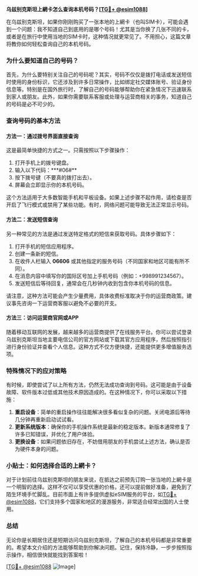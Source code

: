 **乌兹别克斯坦上網卡怎么查询本机号码？[[TG💪+ @esim1088](https://t.me/s/esim1088)]**

在乌兹别克斯坦，如果你刚刚购买了一张本地的上網卡（也叫SIM卡），可能会遇到一个问题：我不知道自己到底用的是哪个号码！尤其是当你换了几张不同的卡，或者是在旅行中使用当地的SIM卡时，这种情况就更常见了。不用担心，这篇文章将教你如何轻松查询自己的本机号码。

### 为什么要知道自己的号码？

首先，为什么要特别关注自己的号码呢？其实，号码不仅仅是拨打电话或发送短信时使用的身份标识，它还涉及到许多日常操作，比如绑定社交媒体账号、验证身份信息等。特别是在国外旅行时，了解自己的号码能够帮助你在紧急情况下迅速联系到家人或朋友。此外，如果你需要联系客服或处理与运营商相关的事务，知道自己的号码是必不可少的。

### 查询号码的基本方法

#### 方法一：通过拨号界面直接查询
这是最简单快捷的方式之一。只需按照以下步骤操作：

1. 打开手机上的拨号键盘。
2. 输入以下代码：**\*#06#\*\*
3. 按下拨号键（不要真的拨打出去）。
4. 屏幕会立即显示你的本机号码。

这个方法适用于大多数智能手机和平板设备。如果上述步骤不起作用，请检查是否开启了飞行模式或禁用了某些功能。有时，网络问题可能导致无法正常显示号码。

#### 方法二：发送短信查询
另一种常见的方法是通过发送特定格式的短信来获取号码。具体步骤如下：

1. 打开手机的短信应用程序。
2. 创建一条新的短信。
3. 在收件人栏输入 **06606** 或其他指定的服务号码（不同国家和地区可能有所不同）。
4. 在消息内容中填写你的国际区号加上手机号码（例如：+998991234567）。
5. 发送短信后等待回复，通常会在几秒钟内收到包含你本机号码的信息。

请注意，这种方法可能会产生少量费用，具体收费标准取决于你的运营商政策。建议事先咨询一下运营商客服以避免不必要的开支。

#### 方法三：访问运营商官网或APP
随着移动互联网的发展，越来越多的运营商提供了在线服务平台。你可以尝试登录乌兹别克斯坦当地主要电信公司的官方网站或下载其官方应用程序，然后按照指引进行身份验证并查看个人信息。这种方式不仅方便快捷，还能提供更多增值服务选项。

### 特殊情况下的应对策略

有时候，即使尝试了以上所有方法，仍然无法成功查询到号码。这可能是由于设备故障、软件版本过低或其他技术原因造成的。在这种情况下，你可以采取以下措施：

1. **重启设备**：简单的重启操作往往能解决很多看似复杂的问题。关闭电源后等待几分钟再重新启动试试看。
2. **更新系统版本**：确保你的手机操作系统是最新的稳定版本。新版本通常修复了许多已知错误，并优化了用户体验。
3. **更换设备**：如果问题依旧存在，不妨借用朋友的手机尝试上述方法，确认是否为硬件本身的问题。

### 小贴士：如何选择合适的上網卡？

对于计划前往乌兹别克斯坦的朋友来说，在抵达之前预先订购一张当地的上網卡是一个明智的选择。这样不仅可以享受优惠的价格，还可以提前做好准备，避免到了陌生环境手忙脚乱。目前市面上有许多提供虚拟eSIM服务的平台，如[TG💪+ @esim1088](https://t.me/s/esim1088)，它们支持多个国家和地区的漫游服务，非常适合经常出国的人士使用。

### 总结

无论你是长期居住还是短期访问乌兹别克斯坦，了解自己的本机号码都是非常重要的。希望本文介绍的方法能够帮助到你解决问题。记住，保持冷静，一步步按照指示操作，相信很快就能找到答案啦！

[[TG💪+ @esim1088](https://t.me/s/esim1088) ![Image](https://i.postimg.cc/4NQfJmqS/Snipaste-2025-05-13-00-14-12.png)]